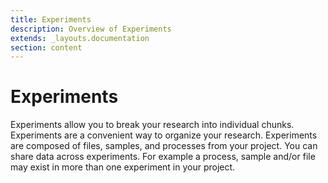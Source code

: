 ```yaml
---
title: Experiments
description: Overview of Experiments
extends: _layouts.documentation
section: content
---
```


# Experiments
Experiments allow you to break your research into individual chunks. Experiments are a convenient way to organize your
research. Experiments are composed of files, samples, and processes from your project. You can share data across 
experiments. For example a process, sample and/or file may exist in more than one experiment in your project.